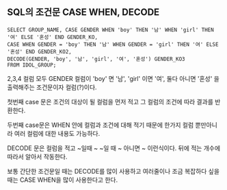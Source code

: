 ## SQL의 조건문 CASE WHEN, DECODE

    SELECT GROUP_NAME, CASE GENDER WHEN 'boy' THEN '남' WHEN 'girl' THEN '여' ELSE '혼성' END GENDER_KO,
    CASE WHEN GENDER = 'boy' THEN '남' WHEN GENDER = 'girl' THEN '여' ELSE '혼성' END GENDER_KO2,
    DECODE(GENDER, 'boy', '남', 'girl', '여', '혼성') GENDER_KO3
    FROM IDOL_GROUP;

2,3,4 컬럼 모두 GENDER 컬럼이 'boy' 면 '남', 'girl' 이면 '여', 둘다 아니면 '혼성' 을 출력해주는 조건문이자 컬럼(?)이다.

첫번째 case 문은 조건의 대상이 될 컬럼을 먼저 적고 그 컬럼의 조건에 따라 결과를 반환한다.

두번째 case문은 WHEN 안에 컬럼과 조건에 대해 적기 때문에 한가지 컬럼 뿐만아니라 여러 컬럼에 대한 내용도 가능하다.

DECODE 문은 컬럼을 적고 ~일때 ~ ~일 때 ~ 아니면 ~ 이런식이다.
뒤에 적는 개수에 따라서 알아서 작동한다.

보통 간단한 조건문일 때는 DECODE를 많이 사용하고 여러줄이나 조금 복잡하다 싶을 때는 CASE WHEN을 많이 사용한다고 한다.
